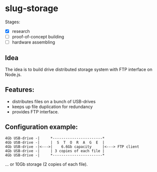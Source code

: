 # slug-storage

Stages:
- [x] research
- [ ] proof-of-concept building
- [ ] hardware assembling

## Idea

The idea is to build drive distributed storage system with FTP interface on Node.js.

## Features:
- distributes files on a bunch of USB-drives
- keeps up file duplication for redundancy
- provides FTP interface.

## Configuration example:
```
4Gb USB-drive -|     *-----------------------*
4Gb USB-drive -|     |  S  T  O  R  A  G  E  |
4Gb USB-drive -|<--->|    6.6Gb capacity     |<---> FTP client
4Gb USB-drive -|     | 3 copies of each file |
4Gb USB-drive -|     *-----------------------*
```
... or 10Gb storage (2 copies of each file).
